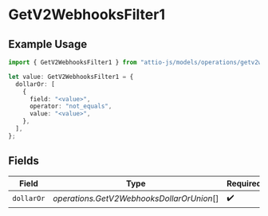 # GetV2WebhooksFilter1

## Example Usage

```typescript
import { GetV2WebhooksFilter1 } from "attio-js/models/operations/getv2webhooks.js";

let value: GetV2WebhooksFilter1 = {
  dollarOr: [
    {
      field: "<value>",
      operator: "not_equals",
      value: "<value>",
    },
  ],
};
```

## Fields

| Field                                     | Type                                      | Required                                  | Description                               |
| ----------------------------------------- | ----------------------------------------- | ----------------------------------------- | ----------------------------------------- |
| `dollarOr`                                | *operations.GetV2WebhooksDollarOrUnion*[] | :heavy_check_mark:                        | N/A                                       |